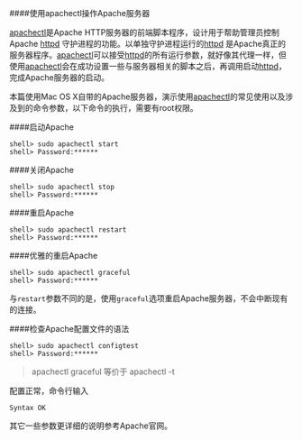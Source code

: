 ####使用apachectl操作Apache服务器

[apachectl](2)是Apache HTTP服务器的前端脚本程序，设计用于帮助管理员控制Apache [httpd](1) 守护进程的功能。以单独守护进程运行的[httpd](1) 是Apache真正的服务器程序。[apachectl](2)可以接受[httpd](1)的所有运行参数，就好像其代理一样，但使用[apachectl](2)会在成功设置一些与服务器相关的脚本之后，再调用启动[httpd](1)，完成Apache服务器的启动。

本篇使用Mac OS X自带的Apache服务器，演示使用[apachectl](2)的常见使用以及涉及到的命令参数，以下命令的执行，需要有root权限。

####启动Apache

	shell> sudo apachectl start
	shell> Password:******

####关闭Apache

	shell> sudo apachectl stop
	shell> Password:******
	
####重启Apache

	shell> sudo apachectl restart
	shell> Password:******	

####优雅的重启Apache

	shell> sudo apachectl graceful
	shell> Password:******	
与`restart`参数不同的是，使用`graceful`选项重启Apache服务器，不会中断现有的连接。


####检查Apache配置文件的语法

	shell> sudo apachectl configtest
	shell> Password:******	
	
> apachectl graceful 等价于 apachectl -t	
	
配置正常，命令行输入

	Syntax OK
	
其它一些参数更详细的说明参考Apache官网。
	
[1]: https://httpd.apache.org/docs/2.2/zh-cn/programs/httpd.html
[2]: https://httpd.apache.org/docs/2.2/zh-cn/programs/apachectl.html
